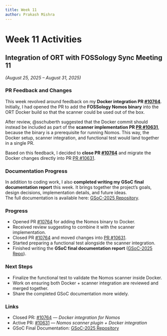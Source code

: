 ```yaml
---
title: Week 11
author: Prakash Mishra
---
```

<!--
SPDX-License-Identifier: CC-BY-SA-4.0

SPDX-FileCopyrightText: 2025 Prakash Mishra <prakashmishra9921@gmail.com>
-->

# Week 11 Activities

## Integration of ORT with FOSSology Sync Meeting 11

*(August 25, 2025 – August 31, 2025)*

### PR Feedback and Changes

This week revolved around feedback on my **Docker integration PR [#10764](https://github.com/oss-review-toolkit/ort/pull/10764)**. Initially, I had opened the PR to add the **FOSSology Nomos binary** into the ORT Docker build so that the scanner could be used out of the box.  

After review, @sschuberth suggested that the Docker commit should instead be included as part of the **scanner implementation PR [PR #10631](https://github.com/oss-review-toolkit/ort/pull/10631)**, because the binary is a prerequisite for running Nomos. This way, the Docker setup, scanner integration, and functional test would land together in a single PR.

Based on this feedback, I decided to **close PR [#10764](https://github.com/oss-review-toolkit/ort/pull/10764)** and migrate the Docker changes directly into PR [PR #10631](https://github.com/oss-review-toolkit/ort/pull/10631).  

### Documentation Progress

In addition to coding work, I also **completed writing my GSoC final documentation report** this week. It brings together the project’s goals, design decisions, implementation details, and future ideas.  
The full documentation is available here: [GSoC-2025 Repository](https://github.com/Prakash-Mishra-9ghz/GSoC-2025).

### Progress

- Opened PR [#10764](https://github.com/oss-review-toolkit/ort/pull/10764) for adding the Nomos binary to Docker.  
- Received review suggesting to combine it with the scanner implementation.  
- Closed PR [#10764](https://github.com/oss-review-toolkit/ort/pull/10764) and moved changes into [PR #10631](https://github.com/oss-review-toolkit/ort/pull/10631).  
- Started preparing a functional test alongside the scanner integration.  
- Finished writing the **GSoC final documentation report** ([GSoC-2025 Repo](https://github.com/Prakash-Mishra-9ghz/GSoC-2025)).  

### Next Steps

- Finalize the functional test to validate the Nomos scanner inside Docker.  
- Work on ensuring both Docker + scanner integration are reviewed and merged together.  
- Share the completed GSoC documentation more widely.  

### Links

- Closed PR: [#10764](https://github.com/oss-review-toolkit/ort/pull/10764) — *Docker integration for Nomos*  
- Active PR: [#10631](https://github.com/oss-review-toolkit/ort/pull/10631) — *Nomos scanner plugin + Docker integration*  
- GSoC Final Documentation: [GSoC-2025 Repository](https://github.com/Prakash-Mishra-9ghz/GSoC-2025)  
